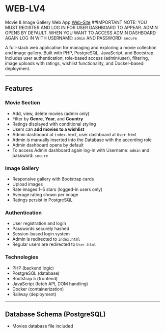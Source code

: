 # WEB-LV4
  Movie & Image Gallery Web App
  [Web-Site](https://striking-luck-production.up.railway.app/)
  ##IMPORTANT NOTE: YOU MUST REGISTER AND LOG IN FOR USER DASHBOARD TO APPEAR. ADMIN OPENS BY DEFAULT. WHEN YOU WANT TO ACCESS ADMIN DASHBOARD AGAIN LOG IN WITH USERNAME: `admin` AND PASSWORD: `secure`

A full-stack web application for managing and exploring a movie collection and image gallery. Built with PHP, PostgreSQL, JavaScript, and Bootstrap. Includes user authentication, role-based access (admin/user), filtering, image uploads with ratings, wishlist functionality, and Docker-based deployment.

---

## Features

### Movie Section
- Add, view, delete movies (admin only)
- Filter by **Genre**, **Year**, and **Country**
- Ratings displayed with conditional styling
- Users can **add movies to a wishlist**
- Admin dashboard at `index.html`, user dashboard at `User.html`
- Admin is manually inserted into the Database with the according role
- Admin dashboard opens by default
- To access Admin dashboard again log-in with Username: `admin` and password: `secure`

### Image Gallery
- Responsive gallery with Bootstrap cards
- Upload images
- Rate images 1–5 stars (logged-in users only)
- Average rating shown per image
- Ratings persist in PostgreSQL

### Authentication
- User registration and login
- Passwords securely hashed
- Session-based login system
- Admin is redirected to `index.html`
- Regular users are redirected to `User.html`

### Technologies
- PHP (backend logic)
- PostgreSQL (database)
- Bootstrap 5 (frontend)
- JavaScript (fetch API, DOM handling)
- Docker (containerization)
- Railway (deployment)

---

## Database Schema (PostgreSQL)
- Movies database file included
